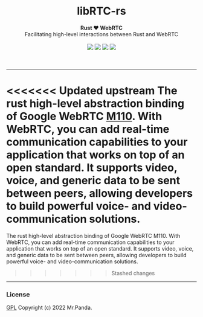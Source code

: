 <h1 align="center">
    libRTC-rs
</h1>
<div align="center">
    <strong>Rust ❤️ WebRTC</strong>
    </br>
    <span>Facilitating high-level interactions between Rust and WebRTC</span>
</div>
</br>
<div align="center">
    <img src="https://img.shields.io/github/languages/top/mycrl/libwebrtc-rs"/>
    <img src="https://img.shields.io/github/license/mycrl/libwebrtc-rs"/>
    <img src="https://img.shields.io/github/issues/mycrl/libwebrtc-rs"/>
    <img src="https://img.shields.io/github/stars/mycrl/libwebrtc-rs"/>
</div>
<br/>
<br/>

---

<<<<<<< Updated upstream
The rust high-level abstraction binding of Google WebRTC [M110](https://groups.google.com/g/discuss-webrtc/c/Yf6c3HW4N3k/m/3SC_Hy15BQAJ). With WebRTC, you can add real-time communication capabilities to your application that works on top of an open standard. It supports video, voice, and generic data to be sent between peers, allowing developers to build powerful voice- and video-communication solutions.
=======
The rust high-level abstraction binding of Google WebRTC M110. With WebRTC, you can add real-time communication capabilities to your application that works on top of an open standard. It supports video, voice, and generic data to be sent between peers, allowing developers to build powerful voice- and video-communication solutions.
>>>>>>> Stashed changes

---

### License
[GPL](./LICENSE) Copyright (c) 2022 Mr.Panda.
